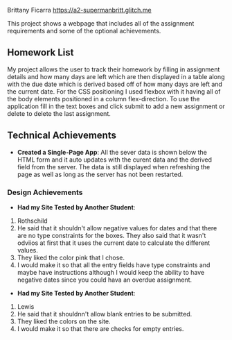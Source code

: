 Brittany Ficarra
https://a2-supermanbritt.glitch.me

This project shows a webpage that includes all of the assignment requirements and some of the optional achievements.

## Homework List
My project allows the user to track their homework by filling in assignment details and how many days are left which are then displayed in a table along with the due date which is derived based off of how many days are left and the current date. For the CSS positioning I used flexbox with it having all of the body elements positioned in a column flex-direction. To use the application fill in the text boxes and click submit to add a new assignment or delete to delete the last assignment.

## Technical Achievements
- **Created a Single-Page App**: All the sever data is shown below the HTML form and it auto updates with the curent data and the derived field from the server. The data is still displayed when refreshing the page as well as long as the server has not been restarted.

### Design Achievements
- **Had my Site Tested by Another Student**:
1. Rothschild
2. He said that it shouldn't allow negative values for dates and that there are no type constraints for the boxes. They also said that it wasn't odviios at first that it uses the current date to calculate the different values.
3. They liked the color pink that I chose.
4. I would make it so that all the entry fields have type constraints and maybe have instructions although I would keep the ability to have negative dates since you could hava an overdue assignment.
- **Had my Site Tested by Another Student**:
1. Lewis
2. He said that it shouldnn't allow blank entries to be submitted.
3. They liked the colors on the site.
4. I would make it so that there are checks for empty entries.